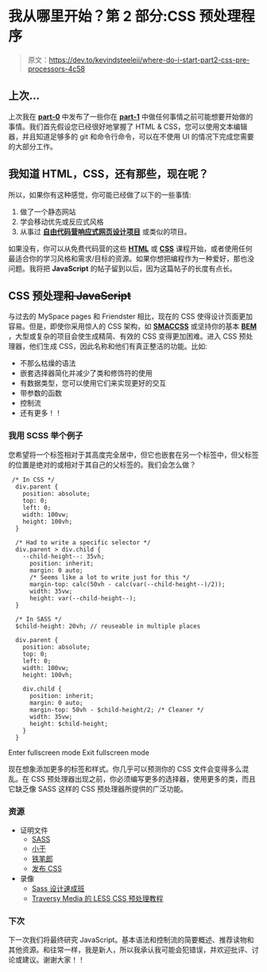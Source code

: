 # 我从哪里开始？第 2 部分:CSS 预处理程序

> 原文：<https://dev.to/kevindsteeleii/where-do-i-start-part2-css-pre-processors-4c58>

## 上次...

上次我在 **[part-0](https://dev.to/kevindsteeleii/where-do-i-start-part-0-bash-terminal-git-and-github-version-control-3287)** 中发布了一些你在 **[part-1](https://dev.to/kevindsteeleii/where-do-i-start-part1-ides-html-css--css-frameworkslibraries-3acb)** 中做任何事情之前可能想要开始做的事情。我们首先假设您已经很好地掌握了 HTML & CSS，您可以使用文本编辑器，并且知道足够多的 git 和命令行命令，可以在不使用 UI 的情况下完成您需要的大部分工作。

## 我知道 HTML，CSS，还有那些，现在呢？

所以，如果你有这种感觉，你可能已经做了以下的一些事情:

1.  做了一个静态网站
2.  学会移动优先或反应式风格
3.  从事过 **[自由代码营响应式网页设计项目](https://learn.freecodecamp.org/responsive-web-design/responsive-web-design-projects/)** 或类似的项目。

如果没有，你可以从免费代码营的这些 **[HTML](https://learn.freecodecamp.org/responsive-web-design/basic-html-and-html5)** 或 **[CSS](https://learn.freecodecamp.org/responsive-web-design/basic-css)** 课程开始，或者使用任何最适合你的学习风格和需求/目标的资源。如果你想把编程作为一种爱好，那也没问题。我将把 **JavaScript** 的帖子留到以后，因为这篇帖子的长度有点长。

## CSS 预处理~~和 JavaScript~~

与过去的 MySpace pages 和 Friendster 相比，现在的 CSS 使得设计页面更加容易。但是，即使你采用惊人的 CSS 架构，如 **[SMACCSS](https://smacss.com/)** 或坚持你的基本 **[BEM](http://getbem.com/)** ，大型或复杂的项目会使生成精简、有效的 CSS 变得更加困难。进入 CSS 预处理器，他们生成 CSS，因此名称和他们有真正整洁的功能。比如:

*   不那么枯燥的语法
*   嵌套选择器简化并减少了类和修饰符的使用
*   有数据类型，您可以使用它们来实现更好的交互
*   带参数的函数
*   控制流
*   还有更多！！

### 我用 SCSS 举个例子

您希望将一个标签相对于其高度完全居中，但它也嵌套在另一个标签中，但父标签的位置是绝对的或相对于其自己的父标签的。我们会怎么做？

```
 /* In CSS */
  div.parent {
    position: absolute;
    top: 0;
    left: 0;
    width: 100vw;
    height: 100vh;
  }

  /* Had to write a specific selector */
  div.parent > div.child {
    --child-height--: 35vh;
      position: inherit;
      margin: 0 auto;
      /* Seems like a lot to write just for this */
      margin-top: calc(50vh - calc(var(--child-height--)/2));
      width: 35vw;
      height: var(--child-height--);
  }

  /* In SASS */
  $child-height: 20vh; // reuseable in multiple places

  div.parent {
    position: absolute;
    top: 0;
    left: 0;
    width: 100vw;
    height: 100vh;

    div.child {
      position: inherit;
      margin: 0 auto;
      margin-top: 50vh - $child-height/2; /* Cleaner */
      width: 35vw;
      height: $child-height;
    }
  } 
```

Enter fullscreen mode Exit fullscreen mode

现在想象添加更多的标签和样式。你几乎可以预测你的 CSS 文件会变得多么混乱。在 CSS 预处理器出现之前，你必须编写更多的选择器，使用更多的类，而且它缺乏像 SASS 这样的 CSS 预处理器所提供的广泛功能。

### 资源

*   证明文件
    *   [SASS](http://sass-lang.com/documentation/file.SASS_REFERENCE.html)
    *   [小于](http://lesscss.org/#)
    *   [铁笔郎](http://lesscss.org/#)
    *   [发布 CSS](https://postcss.org/)
*   录像
    *   [Sass 设计速成班](https://www.youtube.com/watch?v=roywYSEPSvc&t=5s)
    *   [Traversy Media 的 LESS CSS 预处理教程](https://www.youtube.com/watch?v=YD91G8DdUsw)

### 下次

下一次我们将最终研究 JavaScript。基本语法和控制流的简要概述、推荐读物和其他资源。和往常一样，我是新人，所以我承认我可能会犯错误，并欢迎批评、讨论或建议。谢谢大家！！